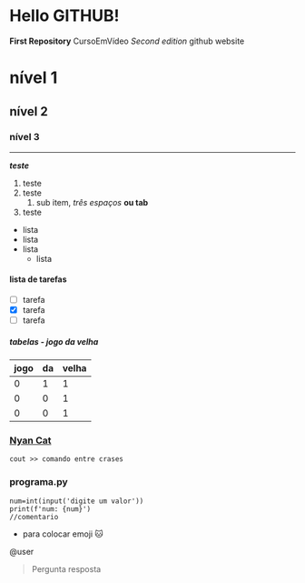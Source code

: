 # Hello GITHUB!
**First Repository** CursoEmVídeo
*Second edition* github website

# nível 1
## nível 2
### nível 3
---
***teste***
1. teste
1. teste
   1. sub item, *três espaços* **ou tab**
1. teste

* lista
* lista
* lista
  * lista
  
#### lista de tarefas
- [ ] tarefa
- [x] tarefa
- [ ] tarefa

##### tabelas - jogo da velha

jogo|da|velha
--|--|--
0|1|1
0|0|1
0|0|1

### [Nyan Cat](http://nyan.cat)

`cout >> comando entre crases`

### programa.py
```
num=int(input('digite um valor'))
print(f'num: {num}')
//comentario
```

* para colocar emoji :cat:

@user

>Pergunta
resposta

